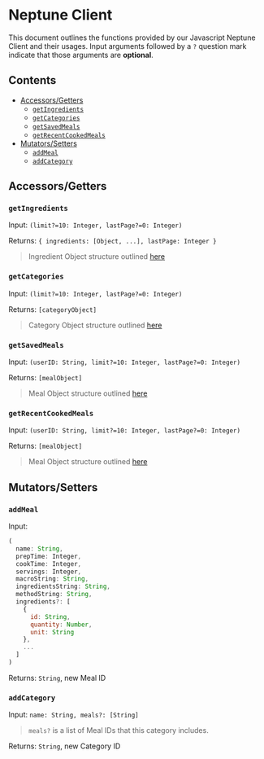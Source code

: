 # Neptune Client <!-- omit from toc -->

This document outlines the functions provided by our Javascript Neptune Client and their usages. Input arguments followed by a `?` question mark indicate that those arguments are **optional**.

## Contents <!-- omit from toc -->
- [Accessors/Getters](#accessorsgetters)
  - [`getIngredients`](#getingredients)
  - [`getCategories`](#getcategories)
  - [`getSavedMeals`](#getsavedmeals)
  - [`getRecentCookedMeals`](#getrecentcookedmeals)
- [Mutators/Setters](#mutatorssetters)
  - [`addMeal`](#addmeal)
  - [`addCategory`](#addcategory)

## Accessors/Getters

### `getIngredients` 

Input: `(limit?=10: Integer, lastPage?=0: Integer)`

Returns: `{ ingredients: [Object, ...], lastPage: Integer }`

> Ingredient Object structure outlined [here](../neptune/neptune_design.md#node-properties-2)

### `getCategories`

Input: `(limit?=10: Integer, lastPage?=0: Integer)`

Returns: `[categoryObject]`

> Category Object structure outlined [here](../neptune/neptune_design.md#node-properties-4)

### `getSavedMeals`

Input: `(userID: String, limit?=10: Integer, lastPage?=0: Integer)`

Returns: `[mealObject]`

> Meal Object structure outlined [here](../neptune/neptune_design.md#node-properties)

### `getRecentCookedMeals`

Input: `(userID: String, limit?=10: Integer, lastPage?=0: Integer)`

Returns: `[mealObject]`

> Meal Object structure outlined [here](../neptune/neptune_design.md#node-properties)

## Mutators/Setters

### `addMeal`

Input:
```javascript
( 
  name: String,
  prepTime: Integer,
  cookTime: Integer,
  servings: Integer,
  macroString: String,
  ingredientsString: String,
  methodString: String,
  ingredients?: [
    {
      id: String,
      quantity: Number,
      unit: String
    },
    ...
  ]
)
```

Returns: `String`, new Meal ID

### `addCategory`

Input: `name: String, meals?: [String]` 

> `meals?` is a list of Meal IDs that this category includes.

Returns: `String`, new Category ID